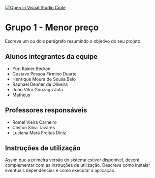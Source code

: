[![Open in Visual Studio Code](https://classroom.github.com/assets/open-in-vscode-c66648af7eb3fe8bc4f294546bfd86ef473780cde1dea487d3c4ff354943c9ae.svg)](https://classroom.github.com/online_ide?assignment_repo_id=8497905&assignment_repo_type=AssignmentRepo)
# Grupo 1 - Menor preço
Escreva um ou dois  parágrafo resumindo o objetivo do seu projeto.

## Alunos integrantes da equipe

* Yuri Rainer Bedran
* Gustavo Pessoa Firmino Duarte
* Henrique Moura de Sousa Belo 
* Raphael Denner de Oliveira
* João Vitor Gonzaga Jota
* Matheus

## Professores responsáveis

* Romel Vieira Carneiro
* Cleiton Silva Tavares
* Luciana Mara Freitas Diniz

## Instruções de utilização

Assim que a primeira versão do sistema estiver disponível, deverá complementar com as instruções de utilização. Descreva como instalar eventuais dependências e como executar a aplicação.

